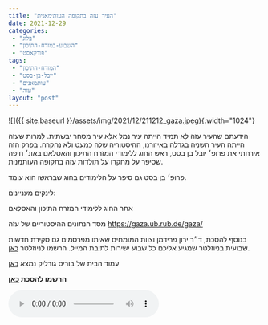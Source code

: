 ```yaml
---
title: "העיר עזה בתקופה העות׳מאנית"
date: 2021-12-29
categories: 
 - "בלוג"
 - "השבוע-במזרח-התיכון"
 - "פודקאסט"
tags: 
 - "המזרח-התיכון"
 - "יובל-בן-בסט"
 - "עותמאנים"
 - "עזה"
layout: "post"
---
```


![]({{ site.baseurl }}/assets/img/2021/12/211212_gaza.jpeg){:width="1024"}

הידעתם שהעיר עזה לא תמיד הייתה עיר נמל אלא עיר מסחר יבשתית. למרות שעזה הייתה העיר השניה בגדלה באיזורנו, ההיסטוריה שלה כמעט ולא נחקרה. בפרק הזה אירחתי את פרופ׳ יובל בן בסט, ראש החוג ללימודי המזרח התיכון והאסלאם באונ׳ חיפה שסיפר על מחקרו על תולדות עזה בתקופה העותמנית.

פרופ׳ בן בסט גם סיפר על הלימודים בחוג שבראשו הוא עומד.

לינקים מעניינים:

אתר החוג ללימודי המזרח התיכון והאסלאם

מסד הנתונים ההיסטוריים של עזה <https://gaza.ub.rub.de/gaza/>

בנוסף להסכת, ד״ר ירון פרידמן וצוות המומחים שאיתו מפרסמים גם סקירת חדשות שבועית בניוזלטר שמגיע אליכם כל שבוע ישירות לתיבת המייל. הרשמו לניוזלטר [כאן](https://haifa.us7.list-manage.com/subscribe?u=11fe1442157d219f56c36d2a9&id=e0b5399e69).

עמוד הבית של בוריס גורליק נמצא [כאן](http://he.gorelik.net/about)

**הרשמו להסכת [כאן](https://anchor.fm/hashavua)**

<audio controls src="https://d3ctxlq1ktw2nl.cloudfront.net/staging/2021-11-28/239741993-44100-2-91ca215d5f572.m4a" class=" wp-block-audio"></audio>

